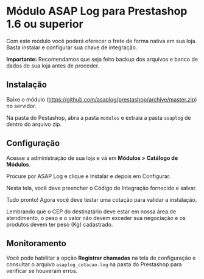 # Módulo ASAP Log para Prestashop 1.6 ou superior

Com este módulo você poderá oferecer o frete de forma nativa em sua loja. Basta instalar e configurar sua chave de integração.

**Importante:** Recomendamos que seja feito backup dos arquivos e banco de dados de sua loja antes de proceder.

## Instalação

Baixe o módulo (https://github.com/asaplog/prestashop/archive/master.zip) no servidor.

Na pasta do Pestashop, abra a pasta ```modules``` e extraia a pasta ```asaplog``` de dentro do arquivo zip.

## Configuração

Acesse a administração de sua loja e vá em **Módulos > Catálogo de Módulos**.

Procure por ASAP Log e clique e Instalar e depois em Configurar.

Nesta tela, você deve preencher o Código de Integração fornecido e salvar.

Tudo pronto! Agora você deve testar uma cotação para validar a instalação.

Lembrando que o CEP do destinatário deve estar em nossa àrea de atendimento, o peso e o valor não devem exceder sua negociação e os produtos devem ter peso (Kg) cadastrado.

## Monitoramento

Você pode habilitar a opção **Registrar chamadas** na tela de configuração e consultar o arquivo ```asaplog_cotacao.log``` na pasta do Prestashop para verificar se houveram erros.
